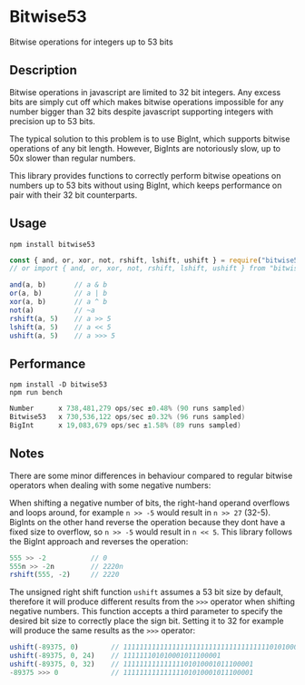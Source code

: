 # Bitwise53

Bitwise operations for integers up to 53 bits

## Description

Bitwise operations in javascript are limited to 32 bit integers. Any excess bits are simply cut off which makes bitwise operations impossible for any number bigger than 32 bits despite javascript supporting integers with precision up to 53 bits.

The typical solution to this problem is to use BigInt, which supports bitwise operations of any bit length. However, BigInts are notoriously slow, up to 50x slower than regular numbers.

This library provides functions to correctly perform bitwise opeations on numbers up to 53 bits without using BigInt, which keeps performance on pair with their 32 bit counterparts.

## Usage

`npm install bitwise53`

```js
const { and, or, xor, not, rshift, lshift, ushift } = require("bitwise53")
// or import { and, or, xor, not, rshift, lshift, ushift } from "bitwise53"

and(a, b)       // a & b
or(a, b)        // a | b
xor(a, b)       // a ^ b
not(a)          // ~a
rshift(a, 5)    // a >> 5
lshift(a, 5)    // a << 5
ushift(a, 5)    // a >>> 5
```

## Performance

`npm install -D bitwise53`  
`npm run bench`  

```cs
Number      x 738,481,279 ops/sec ±0.48% (90 runs sampled)
Bitwise53   x 730,536,122 ops/sec ±0.32% (96 runs sampled)
BigInt      x 19,083,679 ops/sec ±1.58% (89 runs sampled)
```

## Notes

There are some minor differences in behaviour compared to regular bitwise operators when dealing with some negative numbers:

When shifting a negative number of bits, the right-hand operand overflows and loops around, for example `n >> -5` would result in `n >> 27` (32-5). BigInts on the other hand reverse the operation because they dont have a fixed size to overflow, so `n >> -5` would result in `n << 5`. This library follows the BigInt approach and reverses the operation:

```js
555 >> -2           // 0
555n >> -2n         // 2220n
rshift(555, -2)     // 2220
```

The unsigned right shift function `ushift` assumes a 53 bit size by default, therefore it will produce different results from the `>>>` operator when shifting negative numbers. This function accepts a third parameter to specify the desired bit size to correctly place the sign bit. Setting it to 32 for example will produce the same results as the `>>>` operator:

```js
ushift(-89375, 0)        // 11111111111111111111111111111111111101010001011100001
ushift(-89375, 0, 24)    // 111111101010001011100001
ushift(-89375, 0, 32)    // 11111111111111101010001011100001
-89375 >>> 0             // 11111111111111101010001011100001
```
